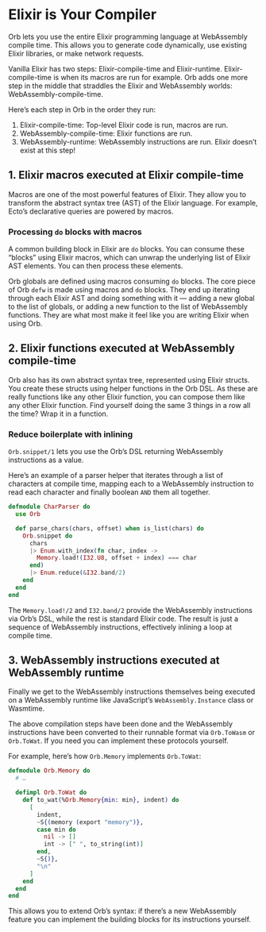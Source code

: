 # Elixir is Your Compiler

Orb lets you use the entire Elixir programming language at WebAssembly compile time. This allows you to generate code dynamically, use existing Elixir libraries, or make network requests.

Vanilla Elixir has two steps: Elixir-compile-time and Elixir-runtime. Elixir-compile-time is when its macros are run for example. Orb adds one more step in the middle that straddles the Elixir and WebAssembly worlds: WebAssembly-compile-time.

Here’s each step in Orb in the order they run:

1. Elixir-compile-time: Top-level Elixir code is run, macros are run.
2. WebAssembly-compile-time: Elixir functions are run.
3. WebAssembly-runtime: WebAssembly instructions are run. Elixir doesn’t exist at this step!

## 1. Elixir macros executed at Elixir compile-time

Macros are one of the most powerful features of Elixir. They allow you to transform the abstract syntax tree (AST) of the Elixir language. For example, Ecto’s declarative queries are powered by macros.

### Processing `do` blocks with macros

A common building block in Elixir are `do` blocks. You can consume these “blocks” using Elixir macros, which can unwrap the underlying list of Elixir AST elements. You can then process these elements.

Orb globals are defined using macros consuming `do` blocks. The core piece of Orb `defw` is made using macros and `do` blocks. They end up iterating through each Elixir AST and doing something with it — adding a new global to the list of globals, or adding a new function to the list of WebAssembly functions. They are what most make it feel like you are writing Elixir when using Orb.

## 2. Elixir functions executed at WebAssembly compile-time

Orb also has its own abstract syntax tree, represented using Elixir structs. You create these structs using helper functions in the Orb DSL. As these are really functions like any other Elixir function, you can compose them like any other Elixir function. Find yourself doing the same 3 things in a row all the time? Wrap it in a function.

### Reduce boilerplate with inlining

`Orb.snippet/1` lets you use the Orb’s DSL returning WebAssembly instructions as a value.

Here’s an example of a parser helper that iterates through a list of characters at compile time, mapping each to a WebAssembly instruction to read each character and finally boolean `AND` them all together.

```elixir
defmodule CharParser do
  use Orb

  def parse_chars(chars, offset) when is_list(chars) do
    Orb.snippet do
      chars
      |> Enum.with_index(fn char, index ->
        Memory.load!(I32.U8, offset + index) === char
      end)
      |> Enum.reduce(&I32.band/2)
    end
  end
end
```

The `Memory.load!/2` and `I32.band/2` provide the WebAssembly instructions via Orb’s DSL, while the rest is standard Elixir code. The result is just a sequence of WebAssembly instructions, effectively inlining a loop at compile time.

## 3. WebAssembly instructions executed at WebAssembly runtime

Finally we get to the WebAssembly instructions themselves being executed on a WebAssembly runtime like JavaScript’s `WebAssembly.Instance` class or Wasmtime.

The above compilation steps have been done and the WebAssembly instructions have been converted to their runnable format via `Orb.ToWasm` or `Orb.ToWat`. If you need you can implement these protocols yourself.

For example, here’s how `Orb.Memory` implements `Orb.ToWat`:

```elixir
defmodule Orb.Memory do
  # …

  defimpl Orb.ToWat do
    def to_wat(%Orb.Memory{min: min}, indent) do
      [
        indent,
        ~S{(memory (export "memory")},
        case min do
          nil -> []
          int -> [" ", to_string(int)]
        end,
        ~S{)},
        "\n"
      ]
    end
  end
end
```

This allows you to extend Orb’s syntax: if there’s a new WebAssembly feature you can implement the building blocks for its instructions yourself.

